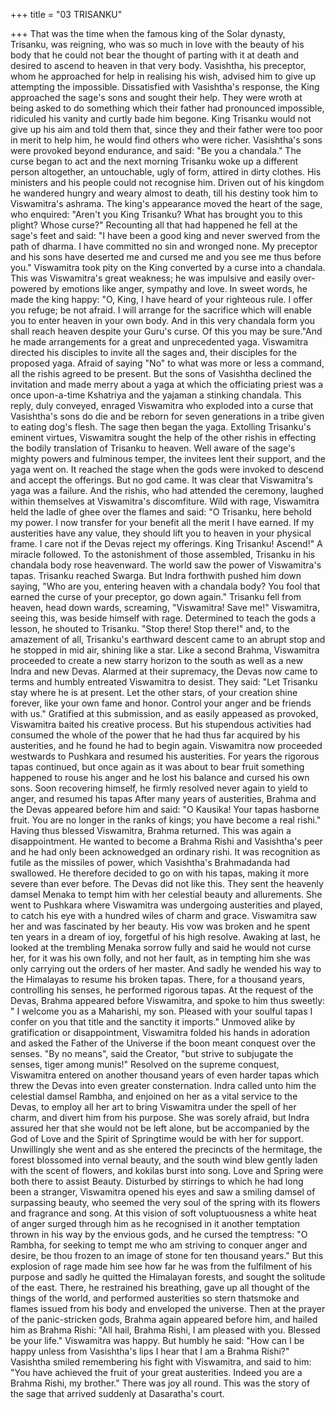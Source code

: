 +++
title = "03 TRISANKU"

+++
That was the time when the famous
king of the Solar dynasty, Trisanku, was
reigning, who was so much in love with
the beauty of his body that he could not
bear the thought of parting with it at death
and desired to ascend to heaven in that
very body.
Vasishtha, his preceptor, whom he
approached for help in realising his wish,
advised him to give up attempting the
impossible. Dissatisfied with Vasishtha's
response, the King approached the sage's
sons and sought their help. They were
wroth at being asked to do something
which their father had pronounced
impossible, ridiculed his vanity and curtly
bade him begone.
King Trisanku would not give up his
aim and told them that, since they and
their father were too poor in merit to help
him, he would find others who were
richer. Vasishtha's sons were provoked
beyond endurance, and said: "Be you a
chandala."
The curse began to act and the next
morning Trisanku woke up a different
person altogether, an untouchable, ugly of
form, attired in dirty clothes.
His ministers and his people could not
recognise him. Driven out of his kingdom
he wandered hungry and weary almost to
death, till his destiny took him to
Viswamitra's ashrama.
The king's appearance moved the heart
of the sage, who enquired: "Aren't you
King Trisanku? What has brought you to
this plight? Whose curse?"
Recounting all that had happened he
fell at the sage's feet and said: "I have
been a good king and never swerved from
the path of dharma. I have committed no
sin and wronged none. My preceptor and
his sons have deserted me and cursed me
and you see me thus before you."
Viswamitra took pity on the King
converted by a curse into a chandala. This
was Viswamitra's great weakness; he was
impulsive and easily over-powered by
emotions like anger, sympathy and love.
In sweet words, he made the king
happy: "O, King, I have heard of your
righteous rule. I offer you refuge; be not
afraid. I will arrange for the sacrifice
which will enable you to enter heaven in
your own body. And in this very chandala
form you shall reach heaven despite your
Guru's curse. Of this you may be sure."And he made arrangements for a great
and unprecedented yaga.
Viswamitra directed his disciples to
invite all the sages and, their disciples for
the proposed yaga. Afraid of saying "No"
to what was more or less a command, all
the rishis agreed to be present.
But the sons of Vasishtha declined the
invitation and made merry about a yaga at
which the officiating priest was a once
upon-a-time Kshatriya and the yajaman a
stinking chandala.
This reply, duly conveyed, enraged
Viswamitra who exploded into a curse
that Vasishtha's sons do die and be reborn
for seven generations in a tribe given to
eating dog's flesh.
The sage then began the yaga.
Extolling Trisanku's eminent virtues,
Viswamitra sought the help of the other
rishis in effecting the bodily translation of
Trisanku to heaven.
Well aware of the sage's mighty
powers and fulminous temper, the invitees
lent their support, and the yaga went on. It
reached the stage when the gods were
invoked to descend and accept the
offerings. But no god came. It was clear
that Viswamitra's yaga was a failure. And
the rishis, who had attended the
ceremony, laughed within themselves at
Viswamitra's discomfiture.
Wild with rage, Viswamitra held the
ladle of ghee over the flames and said: "O
Trisanku, here behold my power. I now
transfer for your benefit all the merit I
have earned. If my austerities have any
value, they should lift you to heaven in
your physical frame. I care not if the
Devas reject my offerings. King Trisanku!
Ascend!"
A
miracle
followed.
To
the
astonishment
of
those
assembled,
Trisanku in his chandala body rose
heavenward. The world saw the power of
Viswamitra's tapas.
Trisanku reached Swarga. But Indra
forthwith pushed him down saying, "Who
are you, entering heaven with a chandala
body? You fool that earned the curse of
your preceptor, go down again."
Trisanku fell from heaven, head down
wards, screaming, "Viswamitra! Save
me!"
Viswamitra, seeing this, was beside
himself with rage. Determined to teach the
gods a lesson, he shouted to Trisanku.
"Stop there! Stop there!" and, to the
amazement of all, Trisanku's earthward
descent came to an abrupt stop and he
stopped in mid air, shining like a star.
Like a second Brahma, Viswamitra
proceeded to create a new starry horizon
to the south as well as a new Indra and
new Devas.
Alarmed at their supremacy, the Devas
now came to terms and humbly entreated
Viswamitra to desist. They said: "Let
Trisanku stay where he is at present. Let
the other stars, of your creation shine
forever, like your own fame and honor.
Control your anger and be friends with
us."
Gratified at this submission, and as
easily appeased as provoked, Viswamitra
baited his creative process. But his
stupendous activities had consumed the
whole of the power that he had thus far
acquired by his austerities, and he found
he had to begin again.
Viswamitra now proceeded westwards
to Pushkara and resumed his austerities.
For years the rigorous tapas continued, but
once again as it was about to bear fruit
something happened to rouse his anger
and he lost his balance and cursed his own
sons. Soon recovering himself, he firmly
resolved never again to yield to anger, and
resumed his tapas
After many years of austerities,
Brahma and the Devas appeared before
him and said: "O Kausika! Your tapas hasborne fruit. You are no longer in the ranks
of kings; you have become a real rishi."
Having thus blessed Viswamitra, Brahma
returned.
This was again a disappointment. He
wanted to become a Brahma Rishi and
Vasishtha's peer and he had only been
acknowedged an ordinary rishi. It was
recognition as futile as the missiles of
power, which Vasishtha's Brahmadanda
had swallowed.
He therefore decided to go on with his
tapas, making it more severe than ever
before.
The Devas did not like this. They sent
the heavenly damsel Menaka to tempt him
with her celestial beauty and allurements.
She went to Pushkara where Viswamitra
was undergoing austerities and played, to
catch his eye with a hundred wiles of
charm and grace. Viswamitra saw her and
was fascinated by her beauty. His vow
was broken and he spent ten years in a
dream of ioy, forgetful of his high resolve.
Awaking at last, he looked at the
trembling Menaka sorrow fully and said
he would not curse her, for it was his own
folly, and not her fault, as in tempting him
she was only carrying out the orders of
her master. And sadly he wended his way
to the Himalayas to resume his broken
tapas.
There, for a thousand years, controlling
his senses, he performed rigorous tapas.
At the request of the Devas, Brahma
appeared before Viswamitra, and spoke to
him thus sweetly: " I welcome you as a
Maharishi, my son. Pleased with your
soulful tapas I confer on you that title and
the sanctity it imports."
Unmoved alike by gratification or
disappointment, Viswamitra folded his
hands in adoration and asked the Father of
the Universe if the boon meant conquest
over the senses.
"By no means", said the Creator, "but
strive to subjugate the senses, tiger among
munis!"
Resolved on the supreme conquest,
Viswamitra entered on another thousand
years of even harder tapas which threw
the Devas into even greater consternation.
Indra called unto him the celestial
damsel Rambha, and enjoined on her as a
vital service to the Devas, to employ all
her art to bring Viswamitra under the spell
of her charm, and divert him from his
purpose. She was sorely afraid, but Indra
assured her that she would not be left
alone, but be accompanied by the God of
Love and the Spirit of Springtime would
be with her for support.
Unwillingly she went and as she
entered the precincts of the hermitage, the
forest blossomed into vernal beauty, and
the south wind blew gently laden with the
scent of flowers, and kokilas burst into
song. Love and Spring were both there to
assist Beauty. Disturbed by stirrings to
which he had long been a stranger,
Viswamitra opened his eyes and saw a
smiling damsel of surpassing beauty, who
seemed the very soul of the spring with its
flowers and fragrance and song.
At this vision of soft voluptuousness a
white heat of anger surged through him as
he recognised in it another temptation
thrown in his way by the envious gods,
and he cursed the temptress: "O Rambha,
for seeking to tempt me who am striving
to conquer anger and desire, be thou
frozen to an image of stone for ten
thousand years."
But this explosion of rage made him
see how far he was from the fulfilment of
his purpose and sadly he quitted the
Himalayan forests, and sought the solitude
of the east.
There, he restrained his breathing, gave
up all thought of the things of the world,
and performed austerities so stern thatsmoke and flames issued from his body
and enveloped the universe. Then at the
prayer of the panic-stricken gods, Brahma
again appeared before him, and hailed him
as Brahma Rishi: "All hail, Brahma Rishi,
I am pleased with you. Blessed be your
life." Viswamitra was happy.
But humbly he said: "How can I be
happy unless from Vasishtha's lips I hear
that I am a Brahma Rishi?"
Vasishtha smiled remembering his
fight with Viswamitra, and said to him:
"You have achieved the fruit of your great
austerities. Indeed you are a Brahma
Rishi, my brother." There was joy all
round.
This was the story of the sage that
arrived suddenly at Dasaratha's court.